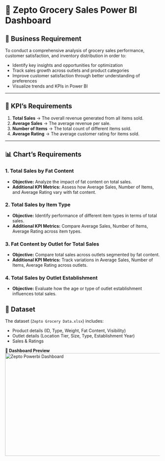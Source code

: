# 🛒 Zepto Grocery Sales Power BI Dashboard

## 📌 Business Requirement
To conduct a comprehensive analysis of grocery sales performance, customer satisfaction, and inventory distribution in order to:
- Identify key insights and opportunities for optimization
- Track sales growth across outlets and product categories
- Improve customer satisfaction through better understanding of preferences
- Visualize trends and KPIs in Power BI

---

## 🎯 KPI’s Requirements
1. **Total Sales** → The overall revenue generated from all items sold.  
2. **Average Sales** → The average revenue per sale.  
3. **Number of Items** → The total count of different items sold.  
4. **Average Rating** → The average customer rating for items sold.  

---

## 📊 Chart’s Requirements

### 1. Total Sales by Fat Content  
- **Objective:** Analyze the impact of fat content on total sales.  
- **Additional KPI Metrics:** Assess how Average Sales, Number of Items, and Average Rating vary with fat content.   

### 2. Total Sales by Item Type  
- **Objective:** Identify performance of different item types in terms of total sales.  
- **Additional KPI Metrics:** Compare Average Sales, Number of Items, Average Rating across item types.   

### 3. Fat Content by Outlet for Total Sales  
- **Objective:** Compare total sales across outlets segmented by fat content.  
- **Additional KPI Metrics:** Track variations in Average Sales, Number of Items, Average Rating across outlets.   

### 4. Total Sales by Outlet Establishment  
- **Objective:** Evaluate how the age or type of outlet establishment influences total sales.  


## 📂 Dataset
The dataset (`Zepto Grocery Data.xlsx`) includes:
- Product details (ID, Type, Weight, Fat Content, Visibility)  
- Outlet details (Location Tier, Size, Type, Establishment Year)  
- Sales & Ratings

**📸 Dashboard Preview**
<img width="604" height="334" alt="Zepto Powerbi Dashboard" src="https://github.com/user-attachments/assets/40bcf517-76c3-4d91-a5d5-0e4c19678439" />


